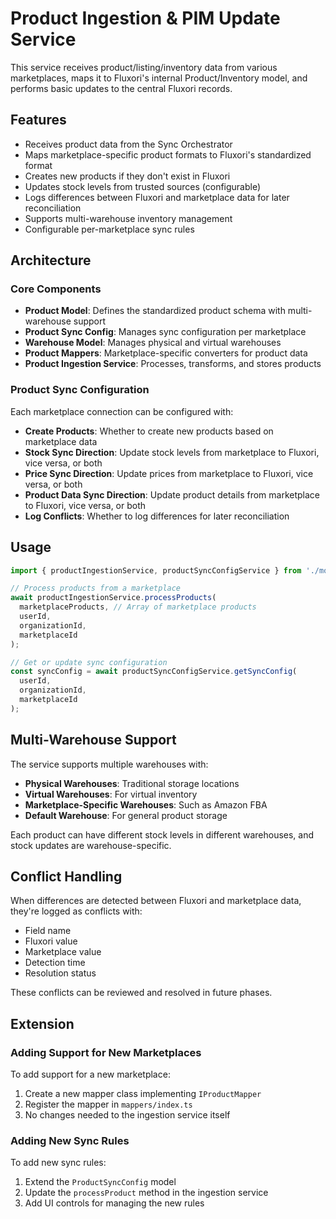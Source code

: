 # Product Ingestion & PIM Update Service

This service receives product/listing/inventory data from various marketplaces, maps it to Fluxori's internal Product/Inventory model, and performs basic updates to the central Fluxori records.

## Features

- Receives product data from the Sync Orchestrator
- Maps marketplace-specific product formats to Fluxori's standardized format
- Creates new products if they don't exist in Fluxori
- Updates stock levels from trusted sources (configurable)
- Logs differences between Fluxori and marketplace data for later reconciliation
- Supports multi-warehouse inventory management
- Configurable per-marketplace sync rules

## Architecture

### Core Components

- **Product Model**: Defines the standardized product schema with multi-warehouse support
- **Product Sync Config**: Manages sync configuration per marketplace
- **Warehouse Model**: Manages physical and virtual warehouses
- **Product Mappers**: Marketplace-specific converters for product data
- **Product Ingestion Service**: Processes, transforms, and stores products

### Product Sync Configuration

Each marketplace connection can be configured with:

- **Create Products**: Whether to create new products based on marketplace data
- **Stock Sync Direction**: Update stock levels from marketplace to Fluxori, vice versa, or both
- **Price Sync Direction**: Update prices from marketplace to Fluxori, vice versa, or both
- **Product Data Sync Direction**: Update product details from marketplace to Fluxori, vice versa, or both
- **Log Conflicts**: Whether to log differences for later reconciliation

## Usage

```typescript
import { productIngestionService, productSyncConfigService } from './modules/product-ingestion';

// Process products from a marketplace
await productIngestionService.processProducts(
  marketplaceProducts, // Array of marketplace products
  userId,
  organizationId,
  marketplaceId
);

// Get or update sync configuration
const syncConfig = await productSyncConfigService.getSyncConfig(
  userId,
  organizationId,
  marketplaceId
);
```

## Multi-Warehouse Support

The service supports multiple warehouses with:

- **Physical Warehouses**: Traditional storage locations
- **Virtual Warehouses**: For virtual inventory
- **Marketplace-Specific Warehouses**: Such as Amazon FBA
- **Default Warehouse**: For general product storage

Each product can have different stock levels in different warehouses, and stock updates are warehouse-specific.

## Conflict Handling

When differences are detected between Fluxori and marketplace data, they're logged as conflicts with:

- Field name
- Fluxori value
- Marketplace value
- Detection time
- Resolution status

These conflicts can be reviewed and resolved in future phases.

## Extension

### Adding Support for New Marketplaces

To add support for a new marketplace:

1. Create a new mapper class implementing `IProductMapper`
2. Register the mapper in `mappers/index.ts`
3. No changes needed to the ingestion service itself

### Adding New Sync Rules

To add new sync rules:

1. Extend the `ProductSyncConfig` model
2. Update the `processProduct` method in the ingestion service
3. Add UI controls for managing the new rules